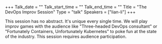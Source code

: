+++
Talk_date = ""
Talk_start_time = ""
Talk_end_time = ""
Title = "The DevOps Improv Session"
Type = "talk"
Speakers = ["lian-li"]
+++

This session has no abstract. It's unique every single time.
We will play improv games with the audience like "Three-headed DevOps consultant" or "Fortunately Containers, Unfortunately Kubernetes" to poke fun at the state of the industry.
This session requires audience participation.